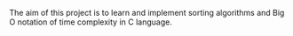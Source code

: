 The aim of this project is to learn and implement sorting algorithms and Big O notation of time complexity in C language.
